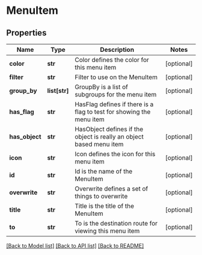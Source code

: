 # MenuItem

## Properties
Name | Type | Description | Notes
------------ | ------------- | ------------- | -------------
**color** | **str** | Color defines the color for this menu item | [optional] 
**filter** | **str** | Filter to use on the MenuItem | [optional] 
**group_by** | **list[str]** | GroupBy is a list of subgroups for the menu item | [optional] 
**has_flag** | **str** | HasFlag defines if there is a flag to test for showing the menu item | [optional] 
**has_object** | **str** | HasObject defines if the object is really an object based menu item | [optional] 
**icon** | **str** | Icon defines the icon for this menu item | [optional] 
**id** | **str** | Id is the name of the MenuItem | [optional] 
**overwrite** | **str** | Overwrite defines a set of things to overwrite | [optional] 
**title** | **str** | Title is the title of the MenuItem | [optional] 
**to** | **str** | To is the destination route for viewing this menu item | [optional] 

[[Back to Model list]](../README.md#documentation-for-models) [[Back to API list]](../README.md#documentation-for-api-endpoints) [[Back to README]](../README.md)


